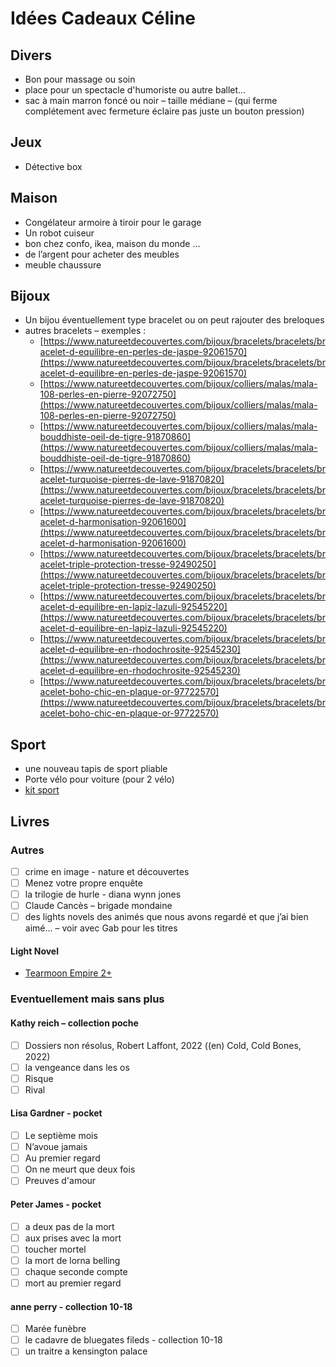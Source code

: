 # Idées Cadeaux Céline

## Divers

- Bon pour massage ou soin
- place pour un spectacle d'humoriste ou autre ballet...
- sac à main marron foncé ou noir – taille médiane – (qui ferme complétement avec fermeture éclaire pas juste un bouton pression)

## Jeux

- Détective box

## Maison

- Congélateur armoire à tiroir pour le garage
- Un robot cuiseur
- bon chez confo, ikea, maison du monde …
- de l’argent pour acheter des meubles
- meuble chaussure

## Bijoux

- Un bijou éventuellement type bracelet ou on peut rajouter des breloques
- autres bracelets – exemples :
  - [https://www.natureetdecouvertes.com/bijoux/bracelets/bracelets/bracelet-d-equilibre-en-perles-de-jaspe-92061570](https://www.natureetdecouvertes.com/bijoux/bracelets/bracelets/bracelet-d-equilibre-en-perles-de-jaspe-92061570)
  - [https://www.natureetdecouvertes.com/bijoux/colliers/malas/mala-108-perles-en-pierre-92072750](https://www.natureetdecouvertes.com/bijoux/colliers/malas/mala-108-perles-en-pierre-92072750)
  - [https://www.natureetdecouvertes.com/bijoux/colliers/malas/mala-bouddhiste-oeil-de-tigre-91870860](https://www.natureetdecouvertes.com/bijoux/colliers/malas/mala-bouddhiste-oeil-de-tigre-91870860)
  - [https://www.natureetdecouvertes.com/bijoux/bracelets/bracelets/bracelet-turquoise-pierres-de-lave-91870820](https://www.natureetdecouvertes.com/bijoux/bracelets/bracelets/bracelet-turquoise-pierres-de-lave-91870820)
  - [https://www.natureetdecouvertes.com/bijoux/bracelets/bracelets/bracelet-d-harmonisation-92061600](https://www.natureetdecouvertes.com/bijoux/bracelets/bracelets/bracelet-d-harmonisation-92061600)
  - [https://www.natureetdecouvertes.com/bijoux/bracelets/bracelets/bracelet-triple-protection-tresse-92490250](https://www.natureetdecouvertes.com/bijoux/bracelets/bracelets/bracelet-triple-protection-tresse-92490250)
  - [https://www.natureetdecouvertes.com/bijoux/bracelets/bracelets/bracelet-d-equilibre-en-lapiz-lazuli-92545220](https://www.natureetdecouvertes.com/bijoux/bracelets/bracelets/bracelet-d-equilibre-en-lapiz-lazuli-92545220)
  - [https://www.natureetdecouvertes.com/bijoux/bracelets/bracelets/bracelet-d-equilibre-en-rhodochrosite-92545230](https://www.natureetdecouvertes.com/bijoux/bracelets/bracelets/bracelet-d-equilibre-en-rhodochrosite-92545230)
  - [https://www.natureetdecouvertes.com/bijoux/bracelets/bracelets/bracelet-boho-chic-en-plaque-or-97722570](https://www.natureetdecouvertes.com/bijoux/bracelets/bracelets/bracelet-boho-chic-en-plaque-or-97722570)

## Sport

- une nouveau tapis de sport pliable
- Porte vélo pour voiture (pour 2 vélo)
- [kit sport](https://www.natureetdecouvertes.com/bien-etre/yoga-gym-douce/materiel-pilates/pack-d-exercice-11-pieces-93911050)

## Livres

### Autres

- [ ] crime en image - nature et découvertes
- [ ] Menez votre propre enquête
- [ ] la trilogie de hurle - diana wynn jones
- [ ] Claude Cancès – brigade mondaine
- [ ] des lights novels des animés que nous avons regardé et que j’ai bien aimé... – voir avec Gab pour les titres

#### Light Novel

- [Tearmoon Empire 2+](https://amzn.eu/d/6kvqu0f)

### Eventuellement mais sans plus

#### Kathy reich – collection poche

- [ ] Dossiers non résolus, Robert Laffont, 2022 ((en) Cold, Cold Bones, 2022)
- [ ] la vengeance dans les os
- [ ] Risque
- [ ] Rival

#### Lisa Gardner - pocket

- [ ] Le septième mois
- [ ] N’avoue jamais
- [ ] Au premier regard
- [ ] On ne meurt que deux fois
- [ ] Preuves d'amour

#### Peter James - pocket

- [ ] a deux pas de la mort
- [ ] aux prises avec la mort
- [ ] toucher mortel
- [ ] la mort de lorna belling
- [ ] chaque seconde compte
- [ ] mort au premier regard

#### anne perry - collection 10-18

- [ ] Marée funèbre
- [ ] le cadavre de bluegates fileds - collection 10-18
- [ ] un traitre a kensington palace
